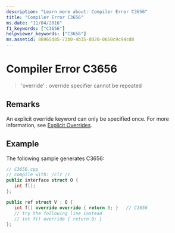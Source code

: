 ```yaml
---
description: "Learn more about: Compiler Error C3656"
title: "Compiler Error C3656"
ms.date: "11/04/2016"
f1_keywords: ["C3656"]
helpviewer_keywords: ["C3656"]
ms.assetid: 88965d85-73b0-4b35-8020-0650c9c94cd8
---
```

# Compiler Error C3656

> 'override' : override specifier cannot be repeated

## Remarks

An explicit override keyword can only be specified once. For more information, see [Explicit Overrides](../../extensions/explicit-overrides-cpp-component-extensions.md).

## Example

The following sample generates C3656:

```cpp
// C3656.cpp
// compile with: /clr /c
public interface struct O {
   int f();
};

public ref struct V : O {
   int f() override override { return 0; }   // C3656
   // try the following line instead
   // int f() override { return 0; }
};
```
